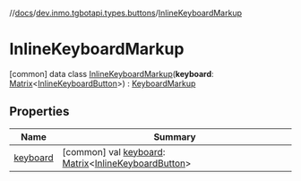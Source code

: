 //[docs](../../../index.md)/[dev.inmo.tgbotapi.types.buttons](../index.md)/[InlineKeyboardMarkup](index.md)



# InlineKeyboardMarkup  
 [common] data class [InlineKeyboardMarkup](index.md)(**keyboard**: [Matrix](../index.md#%5Bdev.inmo.tgbotapi.types.buttons%2FMatrix%2F%2F%2FPointingToDeclaration%2F%5D%2FClasslikes%2F625018081)<[InlineKeyboardButton](../../dev.inmo.tgbotapi.types.buttons.InlineKeyboardButtons/-inline-keyboard-button/index.md)>) : [KeyboardMarkup](../-keyboard-markup/index.md)   


## Properties  
  
|  Name |  Summary | 
|---|---|
| <a name="dev.inmo.tgbotapi.types.buttons/InlineKeyboardMarkup/keyboard/#/PointingToDeclaration/"></a>[keyboard](keyboard.md)| <a name="dev.inmo.tgbotapi.types.buttons/InlineKeyboardMarkup/keyboard/#/PointingToDeclaration/"></a> [common] val [keyboard](keyboard.md): [Matrix](../index.md#%5Bdev.inmo.tgbotapi.types.buttons%2FMatrix%2F%2F%2FPointingToDeclaration%2F%5D%2FClasslikes%2F625018081)<[InlineKeyboardButton](../../dev.inmo.tgbotapi.types.buttons.InlineKeyboardButtons/-inline-keyboard-button/index.md)>   <br>|

